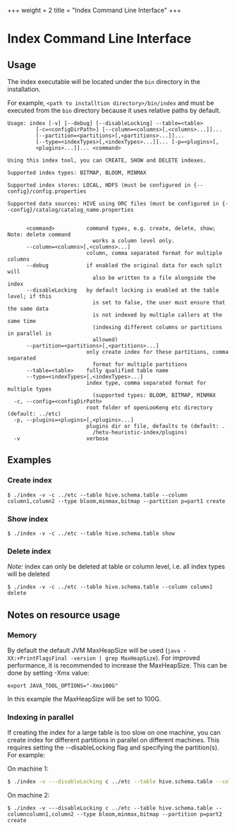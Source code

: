 +++
weight = 2
title = "Index Command Line Interface"
+++

# Index Command Line Interface

## Usage

The index executable will be located under the `bin` directory in the installation. 

For example, `<path to installtion directory>/bin/index` and must be executed from the `bin` directory because it uses relative paths by default.

```
Usage: index [-v] [--debug] [--disableLocking] --table=<table>
         [-c=<configDirPath>] [--column=<columns>[,<columns>...]]...
         [--partition=<partitions>[,<partitions>...]]...
         [--type=<indexTypes>[,<indexTypes>...]]... [-p=<plugins>[,
         <plugins>...]]... <command>

Using this index tool, you can CREATE, SHOW and DELETE indexes.

Supported index types: BITMAP, BLOOM, MINMAX

Supported index stores: LOCAL, HDFS (must be configured in {--config}/config.properties

Supported data sources: HIVE using ORC files (must be configured in {--config}/catalog/catalog_name.properties


      <command>          command types, e.g. create, delete, show; Note: delete command
                           works a column level only.
      --column=<columns>[,<columns>...]
                         column, comma separated format for multiple columns
      --debug            if enabled the original data for each split will
                           also be written to a file alongside the index
      --disableLocking   by default locking is enabled at the table level; if this
                           is set to false, the user must ensure that the same data
                           is not indexed by multiple callers at the same time
                           (indexing different columns or partitions in parallel is
                           allowed)
      --partition=<partitions>[,<partitions>...]
                         only create index for these partitions, comma separated
                           format for multiple partitions
      --table=<table>    fully qualified table name
      --type=<indexTypes>[,<indexTypes>...]
                         index type, comma separated format for multiple types
                           (supported types: BLOOM, BITMAP, MINMAX
  -c, --config=<configDirPath>
                         root folder of openLooKeng etc directory (default: ../etc)
  -p, --plugins=<plugins>[,<plugins>...]
                         plugins dir or file, defaults to (default: .
                           /hetu-heuristic-index/plugins)
  -v                     verbose
```

## Examples

### Create index

``` shell
$ ./index -v -c ../etc --table hive.schema.table --column column1,column2 --type bloom,minmax,bitmap --partition p=part1 create
```

### Show index

``` shell
$ ./index -v -c ../etc --table hive.schema.table show
```

### Delete index

*Note:* index can only be deleted at table or column level, i.e. all index types will be deleted

``` shell
$ ./index -v -c ../etc --table hive.schema.table --column column1 delete
```

## Notes on resource usage

### Memory

By default the default JVM MaxHeapSize will be used (`java -XX:+PrintFlagsFinal -version | grep MaxHeapSize`). For improved performance, it is recommended to increase the MaxHeapSize. This can be
done by setting -Xmx value:

``` shell
export JAVA_TOOL_OPTIONS="-Xmx100G"
```

In this example the MaxHeapSize will be set to 100G.

### Indexing in parallel

If creating the index for a large table is too slow on one machine, you can create index for different partitions in parallel on different machines. This requires setting the --disableLocking flag and specifying the partition(s). For example:

On machine 1:

``` bash 
$ ./index -v ---disableLocking c ../etc --table hive.schema.table --columncolumn1,column2 --type bloom,minmax,bitmap --partition p=part1 create
```

On machine 2:

``` shell
$ ./index -v ---disableLocking c ../etc --table hive.schema.table --columncolumn1,column2 --type bloom,minmax,bitmap --partition p=part2 create
```
